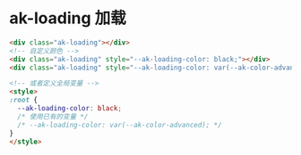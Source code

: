 # ak-loading 加载

<div class="ak-loading"></div>
<div class="ak-loading" style="--ak-loading-color: black;"></div>
<div class="ak-loading" style="--ak-loading-color: var(--ak-color-advanced);"></div>

```html
<div class="ak-loading"></div>
<!-- 自定义颜色 -->
<div class="ak-loading" style="--ak-loading-color: black;"></div>
<div class="ak-loading" style="--ak-loading-color: var(--ak-color-advanced);"></div>

<!-- 或者定义全局变量 -->
<style>
:root {
  --ak-loading-color: black;
  /* 使用已有的变量 */
  /* --ak-loading-color: var(--ak-color-advanced); */
}
</style>
```
